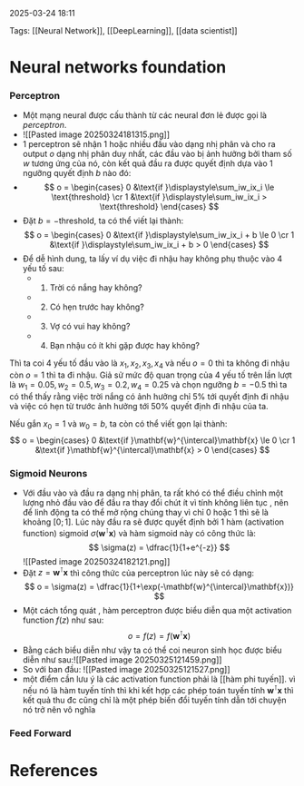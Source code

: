 2025-03-24 18:11


Tags: [[Neural Network]], [[DeepLearning]], [[data scientist]]

# Neural networks foundation
### Perceptron
- Một mạng neural được cấu thành từ các neural đơn lẻ được gọi là *perceptron*. 
- ![[Pasted image 20250324181315.png]]
- 1 perceptron sẽ nhận 1 hoặc nhiều đầu vào dạng nhị phân và cho ra output $o$ dạng nhị phân duy nhất, các đầu vào bị ảnh hưởng bởi tham số $w$ tương ứng của nó, còn kết quả đầu ra được quyết định dựa vào 1 ngưỡng quyết định $b$ nào đó: 
- $$ o = \begin{cases} 0 &\text{if }\displaystyle\sum_iw_ix_i \le \text{threshold} \cr 1 &\text{if }\displaystyle\sum_iw_ix_i > \text{threshold} \end{cases} $$
- Đặt $b=-\text{threshold}$, ta có thể viết lại thành: $$ o = \begin{cases} 0 &\text{if }\displaystyle\sum_iw_ix_i + b \le 0 \cr 1 &\text{if }\displaystyle\sum_iw_ix_i + b > 0 \end{cases} $$
- Để dễ hình dung, ta lấy ví dụ việc đi nhậu hay không phụ thuộc vào 4 yếu tố sau:
	- 1. Trời có nắng hay không?
	- 2. Có hẹn trước hay không?
	- 3. Vợ có vui hay không?
	- 4. Bạn nhậu có ít khi gặp được hay không?

Thì ta coi 4 yếu tố đầu vào là $x_1, x_2, x_3, x_4$ và nếu $o=0$ thì ta không đi nhậu còn $o=1$ thì ta đi nhậu. Giả sử mức độ quan trọng của 4 yếu tố trên lần lượt là $w_1=0.05, w_2=0.5, w_3=0.2, w_4=0.25$ và chọn ngưỡng $b=-0.5$ thì ta có thể thấy rằng việc trời nắng có ảnh hưởng chỉ 5% tới quyết định đi nhậu và việc có hẹn từ trước ảnh hưởng tới 50% quyết định đi nhậu của ta.

Nếu gắn $x_0=1$ và $w_0=b$, ta còn có thể viết gọn lại thành: $$ o = \begin{cases} 0 &\text{if }\mathbf{w}^{\intercal}\mathbf{x} \le 0 \cr 1 &\text{if }\mathbf{w}^{\intercal}\mathbf{x} > 0 \end{cases} $$
### Sigmoid Neurons
- Với đầu vào và đầu ra dạng nhị phân, ta rất khó có thể điều chỉnh một lượng nhỏ đầu vào để đầu ra thay đổi chút ít vì tính không liên tục , nên để linh động ta có thể mở rộng chúng thay vì chỉ 0 hoặc 1 thì sẽ là khoảng $[0;1]$. Lúc này đầu ra sẽ được quyết định bởi 1 hàm (activation function) sigmoid $\sigma(\mathbf{w}^{\intercal}\mathbf{x})$ và hàm sigmoid này có công thức là: $$ \sigma(z) = \dfrac{1}{1+e^{-z}} $$
![[Pasted image 20250324182121.png]]
- Đặt $z = \mathbf{w}^{\intercal}\mathbf{x}$ thì công thức của perceptron lúc này sẽ có dạng: $$ o = \sigma(z) = \dfrac{1}{1+\exp(-\mathbf{w}^{\intercal}\mathbf{x})} $$
- Một cách tổng quát , hàm perceptron được biểu diễn qua một activation function $f(z)$ như sau: $$ o = f(z) = f(\mathbf{w}^{\intercal}\mathbf{x}) $$
- Bằng cách biểu diễn như vậy ta có thể coi neuron sinh học được biểu diễn như sau:![[Pasted image 20250325121459.png]]
- So với ban đầu: ![[Pasted image 20250325121527.png]]
- một điểm cần lưu ý là các activation function phải là [[hàm phi tuyến]]. vì nếu nó là hàm tuyến tính thì khi kết hợp các phép toán tuyến tính $\mathbf{w}^{\intercal}\mathbf{x}$ thì kết quả thu đc cũng chỉ là một phép biến đổi tuyến tính dẫn tới chuyện nó trở nên vô nghĩa
 ### Feed Forward
 
# References
